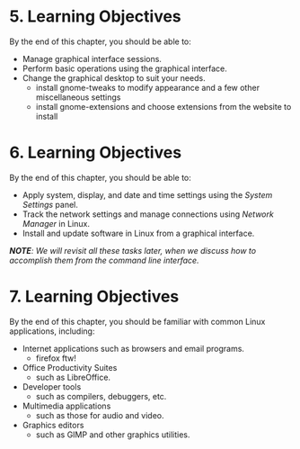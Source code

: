 # 5. Learning Objectives

By the end of this chapter, you should be able to:
- Manage graphical interface sessions.
- Perform basic operations using the graphical interface.
- Change the graphical desktop to suit your needs.
	- install gnome-tweaks to modify appearance and a few other miscellaneous settings
	- install gnome-extensions and choose extensions from the website to install
# 6. Learning Objectives

By the end of this chapter, you should be able to:
- Apply system, display, and date and time settings using the _System Settings_ panel.
- Track the network settings and manage connections using _Network Manager_ in Linux.
- Install and update software in Linux from a graphical interface.

_**NOTE**: We will revisit all these tasks later, when we discuss how to accomplish them from the command line interface._
# 7. Learning Objectives

By the end of this chapter, you should be familiar with common Linux applications, including:

- Internet applications such as browsers and email programs.
	- firefox ftw!
- Office Productivity Suites
	- such as LibreOffice.
- Developer tools
	- such as compilers, debuggers, etc.
- Multimedia applications
	- such as those for audio and video.
- Graphics editors
	- such as GIMP and other graphics utilities.